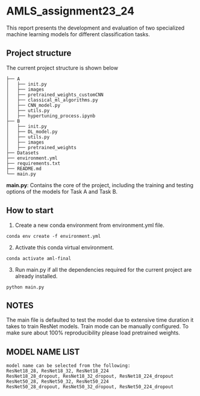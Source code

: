 # AMLS_assignment23_24

This report presents the development and evaluation of two specialized machine learning models for different classification tasks.

## Project structure
The current project structure is shown below
```
├── A
│   ├── init.py
│   ├── images
│   ├── pretrained_weights_customCNN
│   ├── classical_ml_algorithms.py
│   ├── CNN_model.py
│   ├── utils.py
│   ├── hypertuning_process.ipynb
├── B
│   ├── init.py
│   ├── DL_model.py
│   ├── utils.py
│   ├── images
│   ├── pretrained_weights
├── Datasets
├── environment.yml
├── requirements.txt
├── README.md
└── main.py
```

**main.py**: Contains the core of the project, including the training and testing options of the models for Task A and Task B.

## How to start
1. Create a new conda environment from environment.yml file.
```
conda env create -f environment.yml
```
2. Activate this conda virtual environment. 
```
conda activate aml-final
```
3. Run main.py if all the dependencies required for the current project are already installed. 

```
python main.py
```
## NOTES

The main file is defaulted to test the model due to extensive time duration it takes to train ResNet models. Train mode can be manually configured. To make sure about 100% reproducibility please load pretrained weights.

## MODEL NAME LIST
    model name can be selected from the following:
    ResNet18_28, ResNet18_32, ResNet18_224
    ResNet18_28_dropout, ResNet18_32_dropout, ResNet18_224_dropout
    ResNet50_28, ResNet50_32, ResNet50_224
    ResNet50_28_dropout, ResNet50_32_dropout, ResNet50_224_dropout